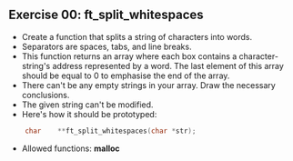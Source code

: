 ## Exercise 00: ft_split_whitespaces
- Create a function that splits a string of characters into words.
- Separators are spaces, tabs, and line breaks.
- This function returns an array where each box contains a character-string's address represented by a word. The last element of this array should be equal to 0 to emphasise the end of the array.
- There can't be any empty strings in your array. Draw the necessary conclusions.
- The given string can't be modified.
- Here's how it should be prototyped:
```C
	char	**ft_split_whitespaces(char *str);
```
- Allowed functions: __malloc__

